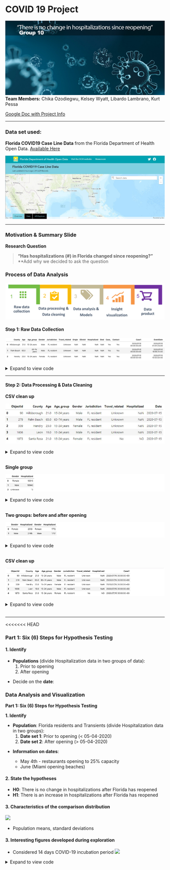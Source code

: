 # COVID 19 Project
![](Images/covid19_title.png)
**Team Members:** Chika Ozodiegwu, Kelsey Wyatt, Libardo Lambrano, Kurt Pessa

[Google Doc with Project Info](https://docs.google.com/document/d/1eqhODgskdKG3WJYACiSXgGqDT9dvwouSgv8UbxjRPY0/edit?usp=sharing)

___

### Data set used:
**Florida COVID19 Case Line Data** from the Florida Department of Health Open Data. [Available Here](https://open-fdoh.hub.arcgis.com/datasets/florida-covid19-case-line-data)

![](Images/florida_covid19_data.jpg)
___
### Motivation & Summary Slide

**Research Question**
> **“Has hospitalizations (#) in Florida changed since reopening?”**
**Add why we decided to ask the question

### Process of Data Analysis
![](Images/data_process.png)
#### Step 1: Raw Data Collection

![](Images/steps_presentation/01_data_load.png)

<details><summary>Expand to view code</summary>

```
    import pandas as pd
    df = pd.read_csv("Resources/Florida_COVID19_Case_Line_new_Data.csv")
    df.head(3)
```
</details>

___

#### Step 2: Data Processing & Data Cleaning

**CSV clean up**

![](Images/clean_csv.JPG)

<details><summary>Expand to view code</summary>

``` 
    new_csv_data_df = df[['ObjectId', "County",'Age',"Age_group", "Gender", "Jurisdiction","Travel_related", "Hospitalized","Case1"]]

    new_csv_data_df['Date'] = pd.to_datetime(new_csv_data_df['Case1']).dt.date
    new_csv_data_df['Time'] = pd.to_datetime(new_csv_data_df['Case1']).dt.time

    new_csv_data_df1 = new_csv_data_df[['ObjectId', "County",'Age',"Age_group", "Gender", "Jurisdiction", "Travel_related", "Hospitalized","Date"]]
    new_csv_data_df1
    
```
</details>
<br/>


**Single group**

![](Images/steps_presentation/02_one_group.png)

<details><summary>Expand to view code</summary>

```
    #df = step2.get_hospitalized_data()
    #df = step2.get_df_with_datetime_and_formatted_column()
    #df = step2.get_hospitalizations_by_casedatetime()

    group_name = "Gender"
    #group_name = "Age_group"
    #group_name = "Travel_related"
    #group_name = "Jurisdiction"
    #group_name = "County"

    df = step2.get_group(group_name)

    df
```
</details>
<br/>

**Two groups: before and after opening**

![](Images/steps_presentation/03_two_groups.png)

<details><summary>Expand to view code</summary>
<<<<<<< HEAD

```python
df1, df2 = step2.get_groups_before_and_after_opening_date()
df1, df2 = step2.get_groups_by_casedatetime()


group_name = "Gender"
group_name = "Age_group"
group_name = "Travel_related"
group_name = "Jurisdiction"
group_name = "County"

df1,df2 = step2.get_groups(group_name)

#df
pd.concat([df1,df2],axis=1)
```
</details>
<br/>

**CSV clean up**

![](Images/steps_presentation/04_clean_database.png)

<details><summary>Expand to view code</summary>
```
    
</details>
<br/>

___
<<<<<<< HEAD

### Part 1: Six (6) Steps for Hypothesis Testing 

#### 1. Identify

- **Populations** (divide Hospitalization data in two groups of data):
    1. Prior to opening
    2. After opening  
* Decide on the **date**:

### Data Analysis and Visualization
**Part 1: Six (6) Steps for Hypothesis Testing** 

**1. Identify**
- **Population**: Florida residents and Transients
(divide Hospitalization data in two groups):
    1. **Date set 1**: Prior to opening (< 05-04-2020)
    2. **Date set 2**: After opening  (> 05-04-2020)
* **Information on dates**:

    * May 4th - restaurants opening to 25% capacity
    * June  (Miami opening beaches)

#### 2. State the hypotheses
- **H0**: There is no change in hospitalizations after Florida has reopened
- **H1**: There is an increase in hospitalizations after Florida has reopened


#### 3. Characteristics of the comparison distribution

![](Images/image000040.png)

- Population means, standard deviations

#### 3. Interesting figures developed during exploration
- Considered 14 days COVID-19 incubation period
![](Images/before_and_after_reopening1.JPG)

<details><summary>Expand to view code</summary>

​```python
    sample1 = df1['Hospitalized']
    sample2 = df2['Hospitalized']
    pd.DataFrame({
        "Before Opening:": sample1.describe(),
        "After Opening": sample2.describe()
    }).style.format("{:.1f}")
    
```
</details>
<br/>

```python
sample1 = df1['Hospitalized']
sample2 = df2['Hospitalized']
pd.DataFrame({
    "Before Opening:": sample1.describe(),
    "After Opening": sample2.describe()
}).style.format("{:.1f}")
```

![](Images/image000039.png)

#### 4. Critical values
- p = 0.05
=======
- Our hypothesis is nondirectional so our hypothesis test is **two-tailed**
- **Test used** = T-Test
- **p-value** = 0.0006

<details><summary>Expand to view code</summary>

```python
    statistic, pvalue = stats.ttest_ind_from_stats(grouped_before["Hospitalized"].mean(),grouped_before["Hospitalized"].std(),grouped_before["Hospitalized"].size,grouped_after["Hospitalized"].mean(),grouped_after["Hospitalized"].std(),grouped_after["Hospitalized"].size)
    print(f"p-value: {pvalue:.4f}")
    
```
</details>
<br/>

#### 5. Distribution 
  **add kurt     


![](Images/before_and_after_histogram.png)

```python
statistic, pvalue = stats.ttest_ind_from_stats(sample1.mean(),sample1.std(),sample1.size,sample2.mean(),sample2.std(),sample2.size)
print(f"p-value: {pvalue:.8f}")
```

**p-value** = 0.00000026

#### 6. Decide

* We are able to ***reject*** the null hypothesis that there was no change. With the data set we analyzed, there was a significant change from before to after reopening in Florida.

___

### Part 2: Analysis and Visualizations

#### 1. Total number of cases

![](Images/steps_presentation/05_number_cases.png)

<details><summary>Expand to view code</summary>

```
    Total_covid_cases = new_csv_data_df["ObjectId"].nunique()
    Total_covid_cases = pd.DataFrame({"Total Number of Cases": [Total_covid_cases]})
    Total_covid_cases
```
</details>
<br/>

____

#### 2. Total number of cases per county

![](Images/steps_presentation/06_number_cases_county_all.png)

<details><summary>Expand to view code</summary>

```
    #Total number of cases per county
    total_cases_county = new_csv_data_df.groupby(by="County").count().reset_index().loc[:,["County","Case1"]]
    total_cases_county.rename(columns={"County": "County", "Case1": "Total Cases"})

    #Total number of cases per county sorted
    total_cases_county = total_cases_county.sort_values('Case1',ascending=False)
    total_cases_county.head(20)

    #Bar chart for total cases per county
    total_cases_county.plot(kind='bar',x='County',y='Case1', title ="Total Cases per County", figsize=(15, 10), color="blue")

    plt.title("Total Cases per County")
    plt.xlabel("County")
    plt.ylabel("Number of Cases")
    plt.legend(["Number of Cases"])
    plt.show()
```

</details>
<br/>

___

#### 3. Top 10 counties with total cases

![](Images/steps_presentation/07_top_counties_all.png)

<details><summary>Expand to view code</summary>

```
    #Top 10 counties with total cases
    top10_county_cases = total_cases_county.sort_values(by="Case1",ascending=False).head(10)
    top10_county_cases["Rank"] = np.arange(1,11)
    top10_county_cases.set_index("Rank").style.format({"Case1":"{:,}"})

    #Bar chart for total cases for top 10 counties
    top10_county_cases.plot(kind='bar',x='County',y='Case1', title ="Total Cases for Top 10 Counties", figsize=(15, 10), color="blue")

    plt.title("Total Hospitalizations for Top 10 Counties")
    plt.xlabel("County")
    plt.ylabel("Number of Cases")
    plt.legend(["Number of Cases"])
    plt.show()
```

</details>
<br/>

____

#### 4. Top 10 counties trending view of total cases as a percentage of total (top 10)

![](Images/steps_presentation/07_top_counties_as_perc.png)

<details><summary>Expand to view code</summary>

```
code here
```

</details>
<br/>

____

#### 5. Total number of cases by gender 

![](Images/steps_presentation/08_cases_gender_all.png)

<details><summary>Expand to view code</summary>

```
    # Total number of cases by gender
    total_cases_gender = new_csv_data_df.groupby(by="Gender").count().reset_index().loc[:,["Gender","Case1"]]
    total_cases_gender.rename(columns={"Gender": "Gender", "Case1": "Total Cases"})

    # Pie chart for total number of cases by gender
    total_cases_gender = new_csv_data_df["Gender"].value_counts()

    colors=["pink", "blue", "green"]

    explode=[0.1,0.1,0.1]

    total_cases_gender.plot.pie(explode=explode,colors=colors, autopct="%1.1f%%", shadow=True, subplots=True, startangle=120);

    plt.title("Total Number of Cases in Males vs. Females")
```

</details>
<br/>

____

#### 6. Total Number of Hospitalizations

![](Images/total_hospitalization.JPG)

<details><summary>Expand to view code</summary>

```
    #Filter data to show only cases that include hospitalization
    filt = new_csv_data_df["Hospitalized"] == "YES"
    df = new_csv_data_df[filt]
    df
```

</details>
<br/>

____

#### 7. Percentage of hospitalizations by gender

![](Images/steps_presentation/10_male_female_dist.png)

<details><summary>Expand to view code</summary>

```
    # Calculate percentages male/female
    df = step2.get_df_with_datetime_and_formatted_column()
    filt = df['Gender']=='Male'
    df = df[filt]
    df = step2.get_hospitalizations_by_casedatetime(df)
    male_by_week = df.groupby(pd.Grouper(freq='W',key='CaseDateTime')).sum()

    df = step2.get_df_with_datetime_and_formatted_column()
    filt = df['Gender']=='Female'
    df = df[filt]
    df = step2.get_hospitalizations_by_casedatetime(df)
    female_by_week = df.groupby(pd.Grouper(freq='W',key='CaseDateTime')).sum()

    male_perc = male_by_week['Hospitalized']/(male_by_week['Hospitalized']+female_by_week['Hospitalized'])*100
    female_perc = female_by_week['Hospitalized']/(male_by_week['Hospitalized']+female_by_week['Hospitalized'])*100

    # Plot data 
    import matplotlib.pyplot as plt
    plt.figure(figsize=(8,6))
    p1 = plt.bar(male_perc.index,male_perc,width=5,label='male',alpha=0.5)
    p2 = plt.bar(female_perc.index,female_perc,bottom=male_perc,width=5,label='female',alpha=0.5)
    plt.hlines(y=50,xmin=male_perc.index[0],xmax=male_perc.index[-1],alpha=0.8)
    plt.ylabel('Scores')
    plt.legend(handles=[p1,p2])
    plt.show()
```

</details>
<br/>

____

#### 8. Percentage of hospitalizations by age group

![](Images/steps_presentation/##.png)

<details><summary>Expand to view code</summary>

```
    code here
```

</details>
<br/>

____

#### 9. Hospitalizations by case

![](Images/steps_presentation/11_hosp_by_case.png)

<details><summary>Expand to view code</summary>

```
    import seaborn as sns
    new_csv_data_df['Count']=np.where(new_csv_data_df['Hospitalized']=='YES', 1,0)
    new_csv_data_df.head()
    new_csv_data_df['Count2']=1
    new_csv_data_df['Case1']=pd.to_datetime(new_csv_data_df['Case1'])
    case_plot_df=pd.DataFrame(new_csv_data_df.groupby(['Hospitalized', pd.Grouper(key='Case1', freq='W')])['Count2'].count())
    case_plot_df.reset_index(inplace=True)
    plt.subplots(figsize=[15,7])
    sns.lineplot(x='Case1', y='Count2', data=case_plot_df, hue='Hospitalized')
    plt.xticks(rotation=45)
```

</details>
<br/>

____

#### 10. Compare travel-related hospitalization to non-travelrelated cases

![](Images/steps_presentation/##.png)

<details><summary>Expand to view code</summary>

```
    code here
```

</details>
<br/>

____

#### 11. Percentage of hospitalization before shut down

![](Images/steps_presentation/##.png)

<details><summary>Expand to view code</summary>

```
    code here
```

</details>
<br/>

____

#### 12. Percentage of hospitalization during shut down

![](Images/steps_presentation/##.png)

<details><summary>Expand to view code</summary>

```
    code here
```

</details>
<br/>

____

#### 13. Percentage of hospitalization after reopening

![](Images/steps_presentation/##.png)

<details><summary>Expand to view code</summary>

```
    code here
```

</details>
<br/>

#### 14. Statistical testing between before and after reopening

![](Images/steps_presentation/##.png)

<details><summary>Expand to view code</summary>

```
    code here
```

</details>
<br/>

____

### Part 3: Conclussions 






